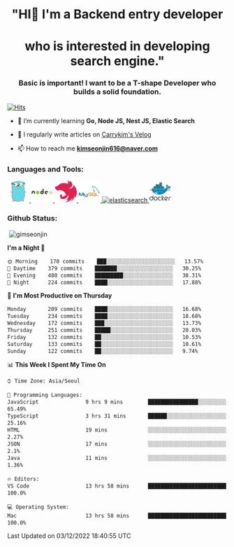 <h1 align="center">"HI👋 I'm a Backend entry developer </h1>
<h1 align="center"> who is interested in developing search engine."</h1>
<h3 align="center">Basic is important! I want to be a T-shape Developer who builds a solid foundation.</h3>

[![Hits](https://hits.seeyoufarm.com/api/count/incr/badge.svg?url=https%3A%2F%2Fgithub.com%2Fgimseonjin&count_bg=%2318BFE5&title_bg=%23555555&icon=ko-fi.svg&icon_color=%23E7E7E7&title=hits&edge_flat=false)](https://hits.seeyoufarm.com)

- 🌱 I’m currently learning **Go, Node JS, Nest JS, Elastic Search**

- 📝 I regularly write articles on [Carrykim's Velog](https://velog.io/@carrykim)

- 📫 How to reach me **kimseonjin616@naver.com**


<h3 align="left">Languages and Tools:</h3>
<p align="left"> 
<a href="https://golang.org" target="_blank" rel="noreferrer"> <img src="https://raw.githubusercontent.com/devicons/devicon/master/icons/go/go-original.svg" alt="go" width="10%" height="10%"/> </a>
<a href="https://nodejs.org" target="_blank" rel="noreferrer"> <img src="https://raw.githubusercontent.com/devicons/devicon/master/icons/nodejs/nodejs-original-wordmark.svg" alt="nodejs" width="10%" height="10%"/> </a> <a></a>
<a href="https://nestjs.com/" target="_blank" rel="noreferrer"> <img src="https://raw.githubusercontent.com/devicons/devicon/master/icons/nestjs/nestjs-plain.svg" alt="nestjs" width="10%" height="10%"/> </a> 
<a href="https://www.mysql.com/" target="_blank" rel="noreferrer"> <img src="https://raw.githubusercontent.com/devicons/devicon/master/icons/mysql/mysql-original-wordmark.svg" alt="mysql" width="10%" height="10%"/>  </a>
 <a href="https://www.elastic.co" target="_blank" rel="noreferrer"> <img src="https://www.vectorlogo.zone/logos/elastic/elastic-icon.svg" alt="elasticsearch" width="10%" height="10%"/> </a> 
 <a href="https://www.docker.com/" target="_blank" rel="noreferrer"> <img src="https://raw.githubusercontent.com/devicons/devicon/master/icons/docker/docker-original-wordmark.svg" alt="docker" width="10%" height="10%"/> </a>
</p>


<h3 align="left">Github Status:</h3>
<p align="left">
 <p>&nbsp;<img align="center" src="https://github-readme-stats.vercel.app/api?username=gimseonjin&show_icons=true&locale=en" alt="gimseonjin" /></p>
</p>


<!--START_SECTION:waka-->
**I'm a Night 🦉** 

```text
🌞 Morning    170 commits    ███░░░░░░░░░░░░░░░░░░░░░░   13.57% 
🌆 Daytime    379 commits    ███████░░░░░░░░░░░░░░░░░░   30.25% 
🌃 Evening    480 commits    █████████░░░░░░░░░░░░░░░░   38.31% 
🌙 Night      224 commits    ████░░░░░░░░░░░░░░░░░░░░░   17.88%

```
📅 **I'm Most Productive on Thursday** 

```text
Monday       209 commits    ████░░░░░░░░░░░░░░░░░░░░░   16.68% 
Tuesday      234 commits    ████░░░░░░░░░░░░░░░░░░░░░   18.68% 
Wednesday    172 commits    ███░░░░░░░░░░░░░░░░░░░░░░   13.73% 
Thursday     251 commits    █████░░░░░░░░░░░░░░░░░░░░   20.03% 
Friday       132 commits    ██░░░░░░░░░░░░░░░░░░░░░░░   10.53% 
Saturday     133 commits    ██░░░░░░░░░░░░░░░░░░░░░░░   10.61% 
Sunday       122 commits    ██░░░░░░░░░░░░░░░░░░░░░░░   9.74%

```


📊 **This Week I Spent My Time On** 

```text
⌚︎ Time Zone: Asia/Seoul

💬 Programming Languages: 
JavaScript               9 hrs 9 mins        ████████████████░░░░░░░░░   65.49% 
TypeScript               3 hrs 31 mins       ██████░░░░░░░░░░░░░░░░░░░   25.16% 
HTML                     19 mins             ░░░░░░░░░░░░░░░░░░░░░░░░░   2.27% 
JSON                     17 mins             ░░░░░░░░░░░░░░░░░░░░░░░░░   2.1% 
Java                     11 mins             ░░░░░░░░░░░░░░░░░░░░░░░░░   1.36%

🔥 Editors: 
VS Code                  13 hrs 58 mins      █████████████████████████   100.0%

💻 Operating System: 
Mac                      13 hrs 58 mins      █████████████████████████   100.0%

```


 Last Updated on 03/12/2022 18:40:55 UTC
<!--END_SECTION:waka-->
